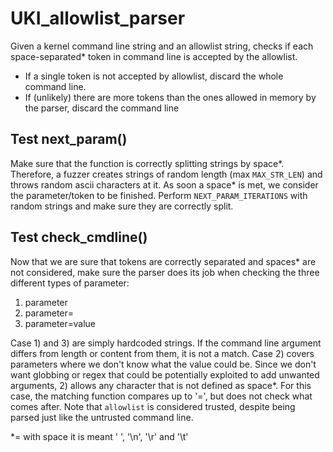 # UKI_allowlist_parser

Given a kernel command line string and an allowlist string, checks if each space-separated* token in command line is accepted by the allowlist.
* If a single token is not accepted by allowlist, discard the whole command line.
* If (unlikely) there are more tokens than the ones allowed in memory by the parser, discard the command line


## Test next_param()

Make sure that the function is correctly splitting strings by space*.
Therefore, a fuzzer creates strings of random length (max `MAX_STR_LEN`) and throws
random ascii characters at it. As soon a space* is met, we consider the parameter/token
to be finished.
Perform `NEXT_PARAM_ITERATIONS` with random strings and make sure they are correctly split.

## Test check_cmdline()

Now that we are sure that tokens are correctly separated and spaces* are not considered,
make sure the parser does its job when checking the three different types of parameter:
1) parameter
2) parameter=
3) parameter=value

Case 1) and 3) are simply hardcoded strings. If the command line
argument differs from length or content from them, it is not a match.
Case 2) covers parameters where we don't know what the value could be.
Since we don't want globbing or regex that could be potentially
exploited to add unwanted arguments, 2) allows any character that is not
defined as space*. For this case, the matching function compares up to
'=', but does not check what comes after.
Note that `allowlist` is considered trusted, despite being parsed just like
the untrusted command line.



*= with space it is meant ' ', '\n', '\r' and '\t'
